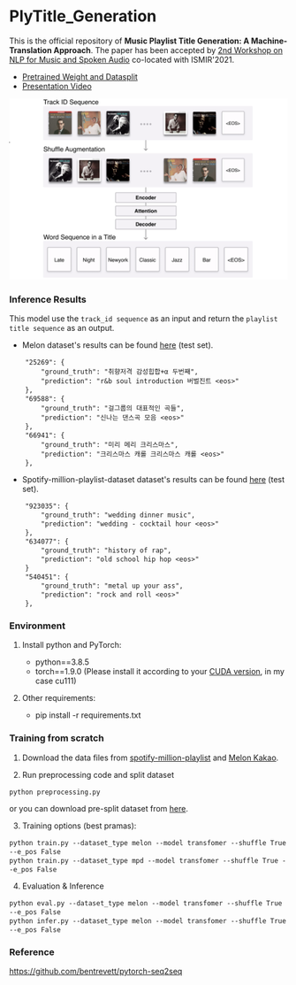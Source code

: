 # PlyTitle_Generation

This is the official repository of **Music Playlist Title Generation: A Machine-Translation Approach**. The paper has been accepted by [2nd Workshop on NLP for Music and Spoken Audio](https://sites.google.com/view/nlp4musa-2021) co-located with ISMIR'2021.

- [Pretrained Weight and Datasplit](https://zenodo.org/record/5804567#.Ycd7kxNBxb8)
- [Presentation Video](https://www.youtube.com/watch?v=bzg6TO6mcrw&list=PL44xXQ2KNZ0IXb7mZGtHHBQwbPqH5OMvc&index=3&ab_channel=NLP4MusA)

<img src="/img/ply_gen.png">


### Inference Results

This model use the `track_id sequence` as an input and return the `playlist title sequence` as an output. 

- Melon dataset's results can be found [here](https://github.com/SeungHeonDoh/ply_title_gen/blob/master/exp/melon/transfomer/white/s:True_epos:False/inference.json) (test set).

```
    "25269": {
        "ground_truth": "취향저격 감성힙합+α 두번째",
        "prediction": "r&b soul introduction 버벌진트 <eos>"
    },
    "69588": {
        "ground_truth": "걸그룹의 대표적인 곡들",
        "prediction": "신나는 댄스곡 모음 <eos>"
    },
    "66941": {
        "ground_truth": "미리 메리 크리스마스",
        "prediction": "크리스마스 캐롤 크리스마스 캐롤 <eos>"
    },
```

- Spotify-million-playlist-dataset dataset's results can be found [here](https://github.com/SeungHeonDoh/ply_title_gen/blob/master/exp/mpd/transfomer/white/s:True_epos:False/inference.json) (test set).

```
    "923035": {
        "ground_truth": "wedding dinner music",
        "prediction": "wedding - cocktail hour <eos>"
    },
    "634077": {
        "ground_truth": "history of rap",
        "prediction": "old school hip hop <eos>"
    }
    "540451": {
        "ground_truth": "metal up your ass",
        "prediction": "rock and roll <eos>"
    },
```

### Environment

1. Install python and PyTorch:
    - python==3.8.5
    - torch==1.9.0 (Please install it according to your [CUDA version](https://pytorch.org/get-started/previous-versions/#linux-and-windows-4), in my case cu111)
    
2. Other requirements:
    - pip install -r requirements.txt

### Training from scratch
1. Download the data files from [spotify-million-playlist](https://www.aicrowd.com/challenges/spotify-million-playlist-dataset-challenge/dataset_files) and [Melon Kakao](https://arena.kakao.com/melon_dataset).

2. Run preprocessing code and split dataset

```
python preprocessing.py
```
or you can download pre-split dataset from [here](https://zenodo.org/record/5804567#.Ycd7kxNBxb8).

3. Training options (best pramas):  

```
python train.py --dataset_type melon --model transfomer --shuffle True --e_pos False
python train.py --dataset_type mpd --model transfomer --shuffle True --e_pos False
```

4. Evaluation & Inference

```
python eval.py --dataset_type melon --model transfomer --shuffle True --e_pos False
python infer.py --dataset_type melon --model transfomer --shuffle True --e_pos False
```

### Reference 

https://github.com/bentrevett/pytorch-seq2seq